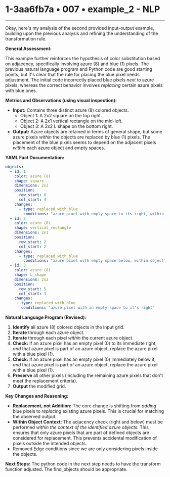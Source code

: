 # 1-3aa6fb7a • 007 • example_2 - NLP

---
Okay, here's my analysis of the second provided input-output example, building upon the previous analysis and refining the understanding of the transformation rule.

**General Assessment:**

This example further reinforces the hypothesis of color substitution based on adjacency, specifically involving azure (8) and blue (1) pixels. The previous natural language program and Python code are good starting points, but it's clear that the rule for placing the blue pixel needs adjustment. The initial code incorrectly placed blue pixels *next* to azure pixels, whereas the correct behavior involves *replacing* certain azure pixels with blue ones.

**Metrics and Observations (using visual inspection):**

*   **Input:** Contains three distinct azure (8) colored objects.
    *   Object 1: A 2x2 square on the top right.
    *   Object 2: A 2x1 vertical rectangle on the mid-left.
    *   Object 3: A 2x2 L shape on the bottom right.
*   **Output:**  Azure objects are retained in terms of general shape, but some azure pixels *within* the objects are replaced by blue (1) pixels. The placement of the blue pixels seems to depend on the adjacent pixels *within* each azure object and empty spaces.

**YAML Fact Documentation:**



```yaml
objects:
  - id: 1
    color: azure (8)
    shape: square
    dimensions: 2x2
    position:
      row_start: 0
      col_start: 4
    changes:
      - type: replaced_with_blue
        conditions: "azure pixel with empty space to its right, within object"
  - id: 2
    color: azure (8)
    shape: vertical_rectangle
    dimensions: 2x1
    position:
      row_start: 2
      col_start: 2
    changes:
      - type: replaced_with_blue
        conditions: "azure pixel with empty space below, within object"
  - id: 3
    color: azure (8)
    shape: L_shape
    dimensions: 2x2
    position:
      row_start: 5
      col_start: 3
    changes:
     - type: replaced_with_blue
       conditions: "azure pixel with an empty space to it's right"
```



**Natural Language Program (Revised):**

1.  **Identify** all azure (8) colored objects in the input grid.
2.  **Iterate** through each azure object.
3.  **Iterate** through each pixel *within* the current azure object.
4.  **Check:** If an azure pixel has an empty pixel (0) to its immediate right, *and* that azure pixel is part of an azure object, replace the azure pixel with a blue pixel (1).
5.  **Check:** If an azure pixel has an empty pixel (0) immediately below it, *and* that azure pixel is part of an azure object, replace the azure pixel with a blue pixel (1).
6.  **Preserve** all other pixels (including the remaining azure pixels that don't meet the replacement criteria).
7.  **Output** the modified grid.

**Key Changes and Reasoning:**

*   **Replacement, not Addition:** The core change is shifting from *adding* blue pixels to *replacing* existing azure pixels. This is crucial for matching the observed output.
*   **Within Object Context:**  The adjacency check (right and below) must be performed *within the context of the identified azure objects*. This ensures that only azure pixels that are part of defined objects are considered for replacement. This prevents accidental modification of pixels outside the intended objects.
*   Removed Edge conditions since we are only considering pixels inside the objects.

**Next Steps:**
The python code in the next step needs to have the transform function adjusted. The find_objects should be appropriate.

